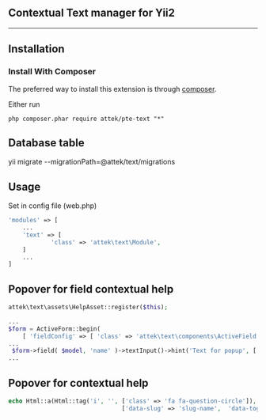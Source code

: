 Contextual Text manager for Yii2
--------------------------------
--------------------------------

Installation
------------

### Install With Composer

The preferred way to install this extension is through [composer](http://getcomposer.org/download/).

Either run

```
php composer.phar require attek/pte-text "*"
```

## Database table
yii migrate --migrationPath=@attek/text/migrations

## Usage

Set in config file (web.php)
```php
'modules' => [
    ...
    'text' => [
            'class' => 'attek\text\Module',            
    ]
    ...
]
```

## Popover for field contextual help
```php
attek\text\assets\HelpAsset::register($this);

...
$form = ActiveForm::begin( 
    [ 'fieldConfig' => [ 'class' => 'attek\text\components\ActiveField' ]
...
 $form->field( $model, 'name' )->textInput()->hint('Text for popup', ['slug' => 'slug-name'])     
...
```


## Popover for contextual help
```php
echo Html::a(Html::tag('i', '', ['class' => 'fa fa-question-circle']), null,
                                ['data-slug' => 'slug-name',  'data-toggle'=> 'popover', 'title' => 'Title for help'])
```                                
